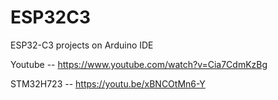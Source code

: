 # ESP32C3
ESP32-C3 projects on Arduino IDE

Youtube -- https://www.youtube.com/watch?v=Cia7CdmKzBg

STM32H723 -- https://youtu.be/xBNCOtMn6-Y
